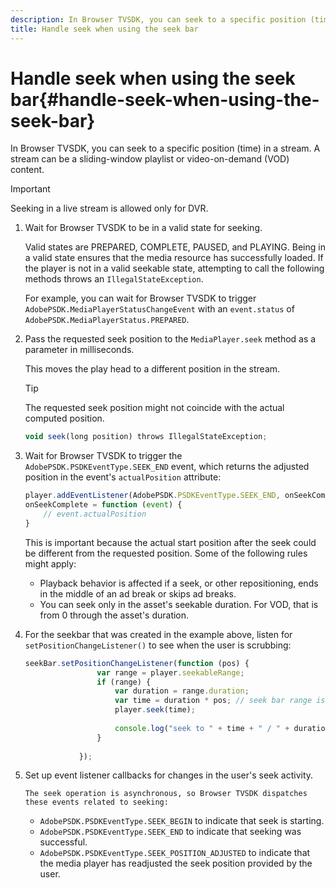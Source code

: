 ```yaml
---
description: In Browser TVSDK, you can seek to a specific position (time) in a stream. A stream can be a sliding-window playlist or video-on-demand (VOD) content.
title: Handle seek when using the seek bar
---
```


# Handle seek when using the seek bar{#handle-seek-when-using-the-seek-bar}

In Browser TVSDK, you can seek to a specific position (time) in a stream. A stream can be a sliding-window playlist or video-on-demand (VOD) content.

>[!IMPORTANT]
>
>Seeking in a live stream is allowed only for DVR.

1. Wait for Browser TVSDK to be in a valid state for seeking.

   Valid states are PREPARED, COMPLETE, PAUSED, and PLAYING. Being in a valid state ensures that the media resource has successfully loaded. If the player is not in a valid seekable state, attempting to call the following methods throws an `IllegalStateException`.

   For example, you can wait for Browser TVSDK to trigger  `AdobePSDK.MediaPlayerStatusChangeEvent`  with an `event.status` of `AdobePSDK.MediaPlayerStatus.PREPARED`. 

1. Pass the requested seek position to the `MediaPlayer.seek` method as a parameter in milliseconds.

   This moves the play head to a different position in the stream.

   >[!TIP]
   >
   >The requested seek position might not coincide with the actual computed position.

   ```js
   void seek(long position) throws IllegalStateException;
   ```

1. Wait for Browser TVSDK to trigger the  `AdobePSDK.PSDKEventType.SEEK_END`  event, which returns the adjusted position in the event's `actualPosition` attribute:

   ```js
   player.addEventListener(AdobePSDK.PSDKEventType.SEEK_END, onSeekComplete); 
   onSeekComplete = function (event) {
       // event.actualPosition
   }
   ```

    This is important because the actual start position after the seek could be different from the requested position. Some of the following rules might apply:

    * Playback behavior is affected if a seek, or other repositioning, ends in the middle of an ad break or skips ad breaks. 
    * You can seek only in the asset's seekable duration. For VOD, that is from 0 through the asset's duration.

1. For the seekbar that was created in the example above, listen for `setPositionChangeListener()` to see when the user is scrubbing:

   ```js
   seekBar.setPositionChangeListener(function (pos) { 
                   var range = player.seekableRange; 
                   if (range) { 
                       var duration = range.duration; 
                       var time = duration * pos; // seek bar range is [0,1] 
                       player.seek(time); 
    
                       console.log("seek to " + time + " / " + duration); 
                   } 
    
               }); 
   
   ```

1. Set up event listener callbacks for changes in the user's seek activity.

       The seek operation is asynchronous, so Browser TVSDK dispatches these events related to seeking:

    * `AdobePSDK.PSDKEventType.SEEK_BEGIN` to indicate that seek is starting. 
    * `AdobePSDK.PSDKEventType.SEEK_END` to indicate that seeking was successful. 
    * `AdobePSDK.PSDKEventType.SEEK_POSITION_ADJUSTED` to indicate that the media player has readjusted the seek position provided by the user.

